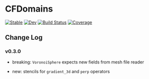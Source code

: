 # CFDomains

[![Stable](https://img.shields.io/badge/docs-stable-blue.svg)](https://ClimFlows.github.io/CFDomains.jl/stable/)
[![Dev](https://img.shields.io/badge/docs-dev-blue.svg)](https://ClimFlows.github.io/CFDomains.jl/dev/)
[![Build Status](https://github.com/ClimFlows/CFDomains.jl/actions/workflows/CI.yml/badge.svg?branch=main)](https://github.com/ClimFlows/CFDomains.jl/actions/workflows/CI.yml?query=branch%3Amain)
[![Coverage](https://codecov.io/gh/ClimFlows/CFDomains.jl/branch/main/graph/badge.svg)](https://codecov.io/gh/ClimFlows/CFDomains.jl)

## Change Log

### v0.3.0

* breaking: `VoronoiSphere` expects new fields from mesh file reader

* new: stencils for `gradient_3d` and `perp` operators

